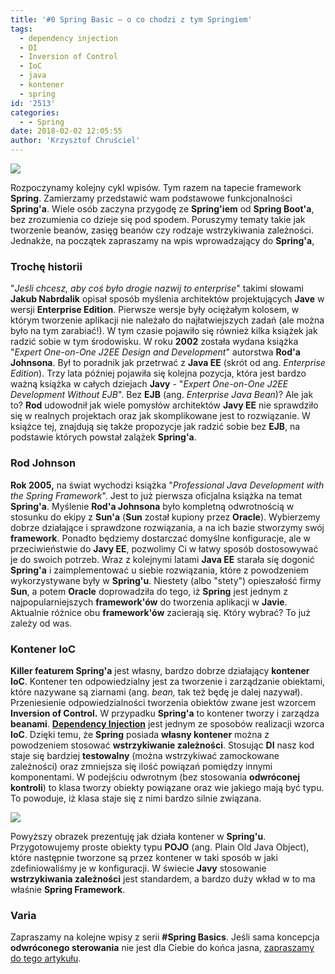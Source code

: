 ```yaml
---
title: '#0 Spring Basic – o co chodzi z tym Springiem'
tags:
  - dependency injection
  - DI
  - Inversion of Control
  - IoC
  - java
  - kontener
  - spring
id: '2513'
categories:
  - - Spring
date: 2018-02-02 12:05:55
author: 'Krzysztof Chruściel'
---
```


![](https://codecouple.pl/wp-content/uploads/2018/02/spring-by-pivotal.png)

Rozpoczynamy kolejny cykl wpisów. Tym razem na tapecie framework **Spring**. Zamierzamy przedstawić wam podstawowe funkcjonalności **Spring'a**. Wiele osób zaczyna przygodę ze **Spring'iem** od **Spring Boot'a**, bez zrozumienia co dzieje się pod spodem. Poruszymy tematy takie jak tworzenie beanów, zasięg beanów czy rodzaje wstrzykiwania zależności. Jednakże, na początek zapraszamy na wpis wprowadzający do **Spring'a**,
<!-- more -->
### Trochę historii

"_Jeśli chcesz, aby coś było drogie nazwij to enterprise_" takimi słowami **Jakub Nabrdalik** opisał sposób myślenia architektów projektujących **Jave** w wersji **Enterprise Edition**. Pierwsze wersje były ociężałym kolosem, w którym tworzenie aplikacji nie należało do najłatwiejszych zadań (ale można było na tym zarabiać!). W tym czasie pojawiło się  również kilka książek jak radzić sobie w tym środowisku. W roku **2002** została wydana książka "_Expert One-on-One J2EE Design and Development_" autorstwa **Rod'a Johnsona**. Był to poradnik jak przetrwać z **Java EE** (skrót od ang. _Enterprise Edition_). Trzy lata później pojawiła się kolejna pozycja, która jest bardzo ważną książka w całych dziejach **Javy** \- "_Expert One-on-One J2EE Development Without EJB_". Bez **EJB** (ang. _Enterprise Java Bean_)? Ale jak to? **Rod** udowodnił jak wiele pomysłów architektów **Javy EE** nie sprawdziło się w realnych projektach oraz jak skomplikowane jest to rozwiązanie. W książce tej, znajdują się także propozycje jak radzić sobie bez **EJB**, na podstawie których powstał zalążek **Spring'a**.

### Rod Johnson

**Rok 2005,** na świat wychodzi książka "_Professional Java Development with the Spring Framework_". Jest to już pierwsza oficjalna książka na temat **Spring'a**. Myślenie **Rod'a Johnsona** było kompletną odwrotnością w stosunku do ekipy z **Sun'a** (**Sun** został kupiony przez **Oracle**). Wybierzemy dobrze działające i sprawdzone rozwiązania, a na ich bazie stworzymy swój **framework**. Ponadto będziemy dostarczać domyślne konfiguracje, ale w przeciwieństwie do **Javy EE**, pozwolimy Ci w łatwy sposób dostosowywać je do swoich potrzeb. Wraz z kolejnymi latami **Java EE** starała się dogonić **Spring'a** i zaimplementować u siebie rozwiązania, które z powodzeniem wykorzystywane były w **Spring'u**. Niestety (albo "stety") opieszałość firmy **Sun**, a potem **Oracle** doprowadziła do tego, iż **Spring** jest jednym z najpopularniejszych **framework'ów** do tworzenia aplikacji w **Javie**. Aktualnie różnice obu **framework'ów** zacierają się. Który wybrać? To już zależy od was.

### Kontener IoC

**Killer featurem Spring'a** jest własny, bardzo dobrze działający **kontener IoC**. Kontener ten odpowiedzialny jest za tworzenie i zarządzanie obiektami, które nazywane są ziarnami (ang. _bean,_ tak też będę je dalej nazywał). Przeniesienie odpowiedzialności tworzenia obiektów zwane jest wzorcem **Inversion of Control.** W przypadku **Spring'a** to kontener tworzy i zarządza **beanami**. [**Dependency Injection**](http://codecouple.pl/2017/12/29/3-wzorce-projektowe-wstrzykiwanie-zaleznosci/) jest jednym ze sposobów realizacji wzorca **IoC**. Dzięki temu, że **Spring** posiada **własny kontener** można z powodzeniem stosować **wstrzykiwanie zależności**. Stosując **DI** nasz kod staje się bardziej **testowalny** (można wstrzykiwać zamockowane zależności) oraz zmniejsza się ilość powiązań pomiędzy innymi komponentami. W podejściu odwrotnym (bez stosowania **odwróconej kontroli**) to klasa tworzy obiekty powiązane oraz wie jakiego mają być typu. To powoduje, iż klasa staje się z nimi bardzo silnie związana.

![](https://codecouple.pl/wp-content/uploads/2018/02/spring_ioc-1024x634.png)

Powyższy obrazek prezentuję jak działa kontener w **Spring'u**. Przygotowujemy proste obiekty typu **POJO** (ang. Plain Old Java Object), które następnie tworzone są przez kontener w taki sposób w jaki zdefiniowaliśmy je w konfiguracji. W świecie **Javy** stosowanie **wstrzykiwania zależności** jest standardem, a bardzo duży wkład w to ma właśnie **Spring Framework**.

### Varia

Zapraszamy na kolejne wpisy z serii **#Spring Basics**. Jeśli sama koncepcja **odwróconego sterowania** nie jest dla Ciebie do końca jasna, [zapraszamy do tego artykułu](https://codecouple.pl/2017/12/29/3-wzorce-projektowe-wstrzykiwanie-zaleznosci/).